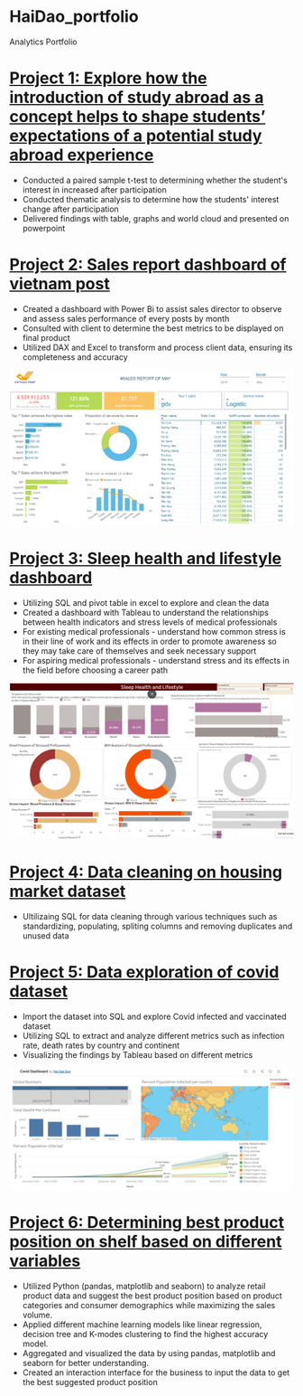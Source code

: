 # HaiDao_portfolio
Analytics Portfolio

# [Project 1: Explore how the introduction of study abroad as a concept helps to shape students’ expectations of a potential study abroad experience](https://drive.google.com/file/d/1tVkpWX30MfkAmmUZdsz_3--tgBGc6-3j/view?usp=sharing)
- Conducted a paired sample t-test to determining whether the student's interest in increased after participation
- Conducted thematic analysis to determine how the students' interest change after participation
- Delivered findings with table, graphs and world cloud and presented on powerpoint

# [Project 2: Sales report dashboard of vietnam post](https://app.powerbi.com/view?r=eyJrIjoiZjA5NzRjMmEtMmNlNi00NWFlLWIzYjUtNzhjOTAyMTRjNzdhIiwidCI6IjQ1Y2NkZmNmLTQ5OTItNGE0ZC05ZTY5LWJhOWEwZTA5MWY3NyIsImMiOjN9)
- Created a dashboard with Power Bi to assist sales director to observe and assess sales performance of every posts by month
- Consulted with client to determine the best metrics to be displayed on final product
- Utilized DAX and Excel to transform and process client data, ensuring its completeness and accuracy

![](/Images/VNpost.png)

# [Project 3: Sleep health and lifestyle dashboard](https://public.tableau.com/app/profile/hai.dao.duy/viz/Project-Hai/SleepHealthDashboard)
- Utilizing SQL and pivot table in excel to explore and clean the data
- Created a dashboard with Tableau to understand the relationships between health indicators and stress levels of medical professionals 
- For existing medical professionals - understand how common stress is in their line of work and its effects in order to promote awareness so they may take care of themselves and seek necessary support
- For aspiring medical professionals - understand stress and its effects in the field before choosing a career path

![](/Images/Healthysleep.png)

# [Project 4: Data cleaning on housing market dataset](https://github.com/haidao90/PortfolioProjects/blob/main/Data%20cleaning.sql)
- Ultilizaing SQL for data cleaning through various techniques such as standardizing, populating, spliting columns and removing duplicates and unused data

# [Project 5: Data exploration of covid dataset](https://github.com/haidao90/PortfolioProjects/blob/main/COVID%20Portfolio%20Project.sql)
- Import the dataset into SQL and explore Covid infected and vaccinated dataset
- Utilizing SQL to extract and analyze different metrics such as infection rate, death rates by country and continent
- Visualizing the findings by Tableau based on different metrics

![](/Images/Dashboard-Covid.png)

# [Project 6: Determining best product position on shelf based on different variables](https://github.com/haidao90/Code/blob/main/Copy_of_BAN240_Capstone_Project_Product_Positioning.ipynb)
-	Utilized Python (pandas, matplotlib and seaborn) to analyze retail product data and suggest the best product position based on product categories and consumer demographics while maximizing the sales volume.
-	Applied different machine learning models like linear regression, decision tree and K-modes clustering to find the highest accuracy model.
-	Aggregated and visualized the data by using pandas, matplotlib and seaborn for better understanding.
-	Created an interaction interface for the business to input the data to get the best suggested product position


